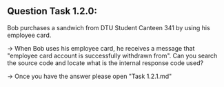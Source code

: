 Question Task 1.2.0:
------------------

Bob purchases a sandwich from DTU Student Canteen 341 by using his employee card.
 
-> When Bob uses his employee card, he receives a message that "employee card account is successfully withdrawn from". Can you search the source code and locate what is the internal response code used?  

-> Once you have the answer please open "Task 1.2.1.md"
